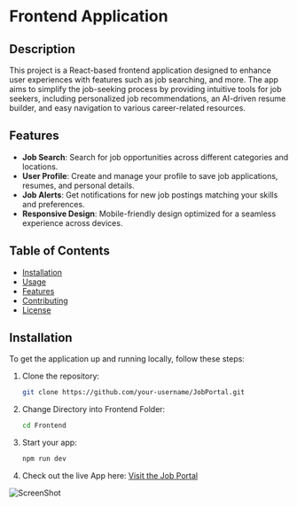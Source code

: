# Frontend Application

## Description
This project is a React-based frontend application designed to enhance user experiences with features such as job searching,  and more. The app aims to simplify the job-seeking process by providing intuitive tools for job seekers, including personalized job recommendations, an AI-driven resume builder, and easy navigation to various career-related resources.

## Features
- **Job Search**: Search for job opportunities across different categories and locations.
- **User Profile**: Create and manage your profile to save job applications, resumes, and personal details.
- **Job Alerts**: Get notifications for new job postings matching your skills and preferences.
- **Responsive Design**: Mobile-friendly design optimized for a seamless experience across devices.

## Table of Contents
- [Installation](#installation)
- [Usage](#usage)
- [Features](#features)
- [Contributing](#contributing)
- [License](#license)

## Installation

To get the application up and running locally, follow these steps:

1. Clone the repository:
   ```bash
   git clone https://github.com/your-username/JobPortal.git

2. Change Directory into Frontend Folder:
   ```bash
   cd Frontend

3. Start your app:
   ```bash
   npm run dev

4. Check out the live App here:
     [Visit the Job Portal](https://job-portal-theta-inky.vercel.app/)

![ScreenShot](./Frontend/src/assets/JobPortalImageFile.jpg)   
   
